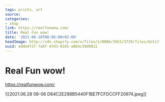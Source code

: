 ```yaml
---
tags: prints, art
source:
categories:
- shop
link: https://realfunwow.com/
title: Real Fun wow!
date: '2021-06-28T08:06:00+02:00'
headImage: http://cdn.shopify.com/s/files/1/0006/3563/3729/files/Untitled-1-03_e3c86ad7-43ff-4512-9651-36933ec02b90_1200x1200.png?v=1601821474
uuid: edde4727-7a6f-47d3-83d1-a8b4c39d9812
---
```


# Real Fun wow!
https://realfunwow.com/

![[2021.06.28 08-06 D64C2E298B5440F1BE7FCFDCCFF20974.jpeg]]

